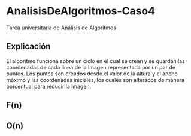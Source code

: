 # AnalisisDeAlgoritmos-Caso4

Tarea universitaria de Análisis de Algoritmos 

## Explicación

El algoritmo funciona sobre un ciclo en el cual se crean y se guardan las coordenadas de cada linea de la imagen representada por un par de puntos. Los puntos son creados desde el valor de la altura y el ancho máximo y las coordenadas iniciales, los cuales son alterados de manera porcentual para reducir la imagen.

## F(n)



## O(n)

